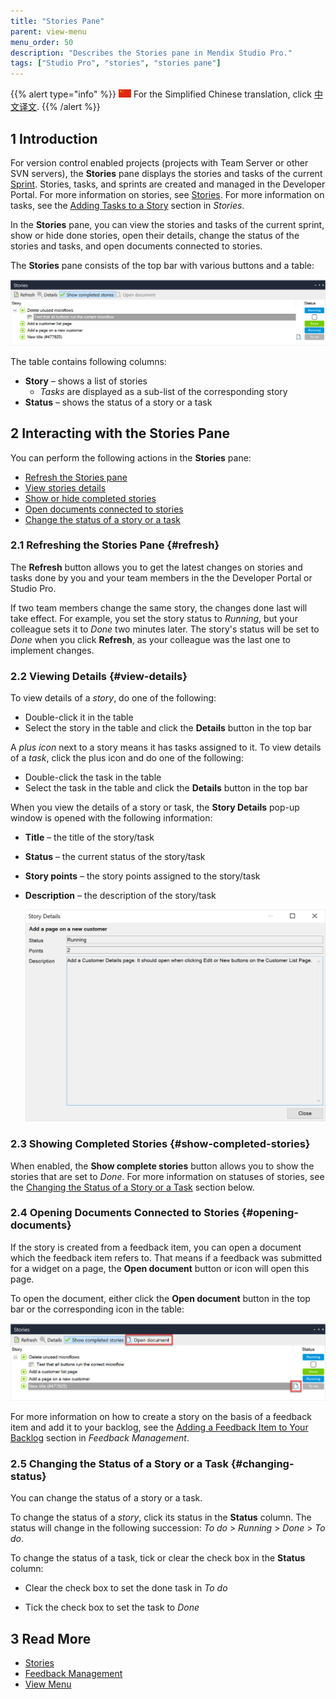 ```yaml
---
title: "Stories Pane"
parent: view-menu
menu_order: 50
description: "Describes the Stories pane in Mendix Studio Pro."
tags: ["Studio Pro", "stories", "stories pane"]
---
```


{{% alert type="info" %}}
<img src="attachments/chinese-translation/china.png" style="display: inline-block; margin: 0" /> For the Simplified Chinese translation, click [中文译文](https://cdn.mendix.tencent-cloud.com/documentation/refguide8/stories-pane.pdf).
{{% /alert %}}

## 1 Introduction 

For version control enabled projects (projects with Team Server or other SVN servers), the **Stories** pane displays the stories and tasks of the current [Sprint](/developerportal/collaborate/planning-development). Stories, tasks, and sprints are created and managed in the Developer Portal. For more information on stories, see [Stories](/developerportal/collaborate/stories). For more information on tasks, see the [Adding Tasks to a Story](/developerportal/collaborate/stories#adding) section in *Stories*. 

In the **Stories** pane, you can view the stories and tasks of the current sprint, show or hide done stories, open their details, change the status of the stories and tasks, and open documents connected to stories. 

The **Stories** pane consists of the top bar with various buttons and a table:

![Stories Pane Example](attachments/stories-pane/stories-pane.png)

The table contains following columns:

* **Story** – shows a list of stories   
  * *Tasks* are displayed as a sub-list of the corresponding story
* **Status** – shows the status of a story or a task 

## 2 Interacting with the Stories Pane

You can perform the following actions in the **Stories** pane:

* [Refresh the Stories pane](#refresh)
* [View stories details](#view-details)
* [Show or hide completed stories](#show-completed-stories)
* [Open documents connected to stories](#opening-documents)
* [Change the status of a story or a task](#changing-status) 

### 2.1 Refreshing the Stories Pane {#refresh}

The **Refresh** button allows you to get the latest changes on stories and tasks done by you and your team members in the the Developer Portal or Studio Pro. 

If two team members change the same story, the changes done last will take effect. For example, you set the story status to *Running*, but your colleague sets it to *Done* two minutes later. The story's status will be set to *Done* when you click **Refresh**, as your colleague was the last one to implement changes. 

### 2.2 Viewing Details {#view-details}

To view details of a *story*, do one of the following: 

* Double-click it in the table
* Select the story in the table and click the **Details** button in the top bar 

A *plus icon* next to a story means it has tasks assigned to it. To view details of a *task*, click the plus icon and do one of the following:

* Double-click the task in the table
* Select the task in the table and click the **Details** button in the top bar

When you view the details of a story or task, the **Story Details** pop-up window is opened with the following information:

* **Title** – the title of the story/task

* **Status** – the current status of the story/task

* **Story points** – the story points assigned to the story/task 

* **Description** – the description of the story/task

    ![Story Details](attachments/stories-pane/story-details.png)

### 2.3 Showing Completed Stories {#show-completed-stories}

When enabled, the **Show complete stories** button allows you to show the stories that are set to *Done*. For more information on statuses of stories, see the [Changing the Status of a Story or a Task](#changing-status) section below.

### 2.4 Opening Documents Connected to Stories {#opening-documents}

If the story is created from a feedback item, you can open a document which the feedback item refers to. That means if a feedback was submitted for a widget on a page, the **Open document** button or icon will open this page. 

To open the document, either click the **Open document** button in the top bar or the corresponding icon in the table:

![Open document icon](attachments/stories-pane/open-document-icon.png)

For more information on how to create a story on the basis of a feedback item and add it to your backlog, see the [Adding a Feedback Item to Your Backlog](/developerportal/collaborate/feedback#adding) section in *Feedback Management*.

### 2.5 Changing the Status of a Story or a Task {#changing-status}

You can change the status of a story or a task.

To change the status of a *story*, click its status in the **Status** column. The status will change in the following succession:  *To do* > *Running* > *Done* > *To do*. 

To change the status of a task, tick or clear the check box in the **Status** column:

* Clear the check box to set the done task in *To do*

* Tick the check box to set the task to *Done*

##  3 Read More

* [Stories](/developerportal/collaborate/stories)
* [Feedback Management](/developerportal/collaborate/feedback)
* [View Menu](view-menu)
